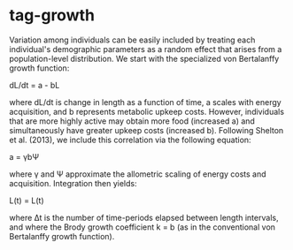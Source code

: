tag-growth
==========

Variation among individuals can be easily included by treating each individual's demographic parameters as a random effect that arises from a population-level distribution.  We start with the specialized von Bertalanffy growth function:

dL/dt = a - bL

where dL/dt is change in length as a function of time, a scales with energy acquisition, and b represents metabolic upkeep costs.  However, individuals that are more highly active may obtain more food (increased a) and simultaneously have greater upkeep costs (increased b).  Following Shelton et al. (2013), we include this correlation via the following equation:

a = γbΨ

where γ and Ψ approximate the allometric scaling of energy costs and acquisition.  Integration then yields:

L(t) = L(t)

where Δt is the number of time-periods elapsed between length intervals, and where the Brody growth coefficient k = b (as in the conventional von Bertalanffy growth function).

